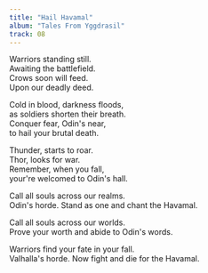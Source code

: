 ```yaml
---
title: "Hail Havamal"
album: "Tales From Yggdrasil"
track: 08
---
```


Warriors standing still.  
Awaiting the battlefield.  
Crows soon will feed.  
Upon our deadly deed.  

Cold in blood, darkness floods,  
as soldiers shorten their breath.  
Conquer fear, Odin's near,  
to hail your brutal death.  

Thunder, starts to roar.  
Thor, looks for war.  
Remember, when you fall,  
your're welcomed to Odin's hall.  

Call all souls across our realms.  
Odin's horde. Stand as one and chant the Havamal.  

Call all souls across our worlds.  
Prove your worth and abide to Odin's words.  

Warriors find your fate in your fall.  
Valhalla's horde. Now fight and die for the Havamal.  